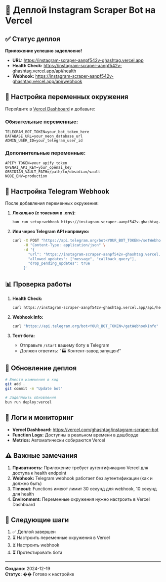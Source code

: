 # 🚀 Деплой Instagram Scraper Bot на Vercel

## ✅ Статус деплоя

**Приложение успешно задеплоено!**

- **URL:** https://instagram-scraper-aanpf542v-ghashtag.vercel.app
- **Health Check:** https://instagram-scraper-aanpf542v-ghashtag.vercel.app/api/health
- **Webhook:** https://instagram-scraper-aanpf542v-ghashtag.vercel.app/api/webhook

## 🔧 Настройка переменных окружения

Перейдите в [Vercel Dashboard](https://vercel.com/ghashtag/instagram-scraper-bot/settings/environment-variables) и добавьте:

### Обязательные переменные:

```
TELEGRAM_BOT_TOKEN=your_bot_token_here
DATABASE_URL=your_neon_database_url
ADMIN_USER_ID=your_telegram_user_id
```

### Дополнительные переменные:

```
APIFY_TOKEN=your_apify_token
OPENAI_API_KEY=your_openai_key
OBSIDIAN_VAULT_PATH=/path/to/obsidian/vault
NODE_ENV=production
```

## 🔗 Настройка Telegram Webhook

После добавления переменных окружения:

1. **Локально (с токеном в .env):**

   ```bash
   bun run setup:webhook https://instagram-scraper-aanpf542v-ghashtag.vercel.app
   ```

2. **Или через Telegram API напрямую:**
   ```bash
   curl -X POST "https://api.telegram.org/bot<YOUR_BOT_TOKEN>/setWebhook" \
        -H "Content-Type: application/json" \
        -d '{
          "url": "https://instagram-scraper-aanpf542v-ghashtag.vercel.app/api/webhook",
          "allowed_updates": ["message", "callback_query"],
          "drop_pending_updates": true
        }'
   ```

## 📊 Проверка работы

1. **Health Check:**

   ```bash
   curl https://instagram-scraper-aanpf542v-ghashtag.vercel.app/api/health
   ```

2. **Webhook Info:**

   ```bash
   curl "https://api.telegram.org/bot<YOUR_BOT_TOKEN>/getWebhookInfo"
   ```

3. **Тест бота:**
   - Отправьте `/start` вашему боту в Telegram
   - Должен ответить: "🏭 Контент-завод запущен!"

## 🔄 Обновление деплоя

```bash
# Внести изменения в код
git add .
git commit -m "Update bot"

# Задеплоить обновления
bun run deploy:vercel
```

## 📝 Логи и мониторинг

- **Vercel Dashboard:** https://vercel.com/ghashtag/instagram-scraper-bot
- **Function Logs:** Доступны в реальном времени в дашборде
- **Metrics:** Автоматически собираются Vercel

## ⚠️ Важные замечания

1. **Приватность:** Приложение требует аутентификацию Vercel для доступа к health endpoint
2. **Webhook:** Telegram webhook работает без аутентификации (как и должно быть)
3. **Timeout:** Functions имеют лимит 30 секунд для webhook, 10 секунд для health
4. **Environment:** Переменные окружения нужно настроить в Vercel Dashboard

## 🎯 Следующие шаги

1. ✅ Деплой завершен
2. ⏳ Настроить переменные окружения в Vercel
3. ⏳ Настроить webhook
4. ⏳ Протестировать бота

---

**Создано:** 2024-12-19  
**Статус:** �� Готово к настройке
